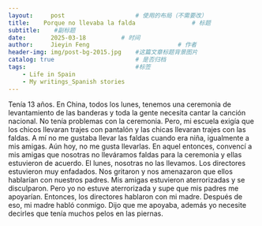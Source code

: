```yaml
---
layout:     post   				    # 使用的布局（不需要改）
title:    Porque no llevaba la falda 				# 标题  
subtitle:    #副标题
date:       2025-03-18			# 时间
author:     Jieyin Feng 						# 作者 
header-img: img/post-bg-2015.jpg 	#这篇文章标题背景图片
catalog: true 						# 是否归档
tags:								#标签
    - Life in Spain
    - My writings_Spanish stories
---
```



Tenía 13 años. En China, todos los lunes, tenemos una ceremonia de levantamiento de las banderas y toda la gente necesita cantar la canción nacional. No tenía problemas con la ceremonia. Pero, mi escuela exigía que los chicos llevaran trajes con pantalón y las chicas llevaran trajes con las faldas. A mí no me gustaba llevar las faldas cuando era niña, igualmente a mis amigas. Aún hoy, no me gusta llevarlas. En aquel entonces, convencí a mis amigas que nosotras no lleváramos faldas para la ceremonia y ellas estuvieron de acuerdo. El lunes, nosotras no las llevamos. Los directores estuvieron muy enfadados. Nos gritaron y nos amenazaron que ellos hablarían con nuestros padres. Mis amigas estuvieron aterrorizadas y se disculparon. Pero yo no estuve aterrorizada y supe que mis padres me apoyarían. Entonces, los directores hablaron con mi madre. Después de eso, mi madre habló conmigo. Dijo que me apoyaba, además yo necesite decirles que tenía muchos pelos en las piernas.
